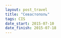 ```yaml
---
layout: post_travel
title: "Севастополь"
tags: CIS
date_start: 2015-07-10
date_finish: 2015-07-18
---
```

